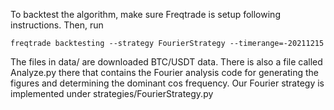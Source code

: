 To backtest the algorithm, make sure Freqtrade is setup following instructions. Then, run 

```freqtrade backtesting --strategy FourierStrategy --timerange=-20211215```

The files in data/ are downloaded BTC/USDT data. There is also a file called Analyze.py there that contains the Fourier analysis code for generating the figures and determining the dominant cos frequency. Our Fourier strategy is implemented under strategies/FourierStrategy.py
